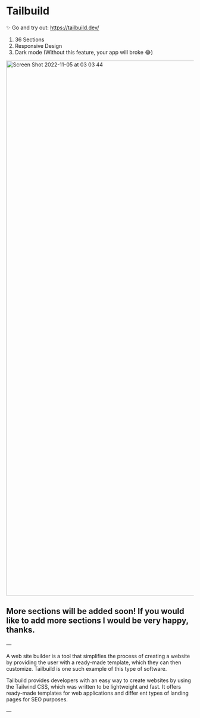 # Tailbuild 

✨ Go and try out: https://tailbuild.dev/

1. 36 Sections
2. Responsive Design
3. Dark mode (Without this feature, your app will broke 😂) 

<img width="1432" alt="Screen Shot 2022-11-05 at 03 03 44" src="https://user-images.githubusercontent.com/67821678/200091239-c36c2ea9-2d89-4c03-8f8e-2b0a8b0ef9ae.png">


## More sections will be added soon! If you would like to add more sections I would be very happy, thanks. 
—

A web site builder is a tool that simplifies the process of creating a website by providing the user with a ready-made template, which they can then customize. Tailbuild is one such example of this type of software.

Tailbuild provides developers with an easy way to create websites by using the Tailwind CSS, which was written to be lightweight and fast. It offers ready-made templates for web applications and differ
ent types of landing pages for SEO purposes.

—

 
